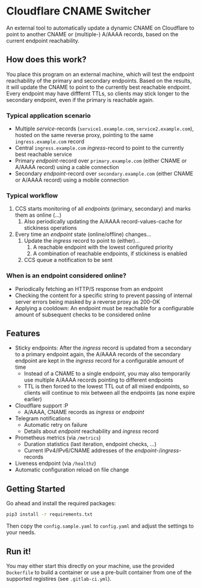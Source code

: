 # Cloudflare CNAME Switcher
An external tool to automatically update a dynamic CNAME on Cloudflare to point to another CNAME or (multiple-) A/AAAA records, based on the current endpoint reachability.

## How does this work?
You place this program on an external machine, which will test the endpoint reachability of the primary and secondary endpoints. Based on the results, it will update the CNAME to point to the currently best reachable endpoint. Every endpoint may have difffernt TTLs, so clients may stick longer to the secondary endpoint, even if the primary is reachable again.

### Typical application scenario
* Multiple _service_-records (`service1.example.com`, `service2.example.com`), hosted on the same reverse proxy, pointing to the same `ingress.example.com` record
* Central `ingress.example.com` _ingress_-record to point to the currently best reachable service
* Primary _endpoint_-record over `primary.example.com` (either CNAME or A/AAAA record) using a cable connection
* Secondary _endpoint_-record over `secondary.example.com` (either CNAME or A/AAAA record) using a mobile connection

### Typical workflow
1. CCS starts monitoring of all _endpoints_ (primary, secondary) and marks them as online (...)
   1. Also periodically updating the A/AAAA record-values-cache for stickiness operations
2. Every time an _endpoint_ state (online/offline) changes...
   1. Update the _ingress_ record to point to (either)...
      1. A reachable endpoint with the lowest configured priority
      2. A combination of reachable endpoints, if stickiness is enabled
   2. CCS queue a notification to be sent

### When is an endpoint considered online?
* Periodically fetching an HTTP/S response from an endpoint
* Checking the content for a specific string to prevent passing of internal server errors being masked by a reverse proxy as 200-OK
* Applying a cooldown: An endpoint must be reachable for a configurable amount of subsequent checks to be considered online

## Features
* Sticky endpoints: After the _ingress_ record is updated from a secondary to a primary endpoint again, the A/AAAA records of the secondary endpoint are kept in the _ingress_ record for a configurable amount of time
  * Instead of a CNAME to a single endpoint, you may also temporarily use multiple A/AAAA records pointing to different endpoints
  * TTL is then forced to the lowest TTL out of all mixed endpoints, so clients will continue to mix between all the endpoints (as none expire earlier)
* Cloudflare support :P
  * A/AAAA, CNAME records as _ingress_ or _endpoint_
* Telegram notifications
  * Automatic retry on failure
  * Details about _endpoint_ reachability and _ingress_ record
* Prometheus metrics (via `/metrics`)
  * Duration statistics (last iteration, endpoint checks, ...)
  * Current IPv4/IPv6/CNAME addresses of the _endpoint_-/_ingress_-records
* Liveness endpoint (via `/healthz`)
* Automatic configuration reload on file change

## Getting Started
Go ahead and install the required packages:
```bash
pip3 install -r requirements.txt
```

Then copy the `config.sample.yaml` to `config.yaml` and adjust the settings to your needs.

## Run it!
You may either start this directly on your machine, use the provided `Dockerfile` to build a container or use a pre-built container from one of the supported registires (see `.gitlab-ci.yml`).
